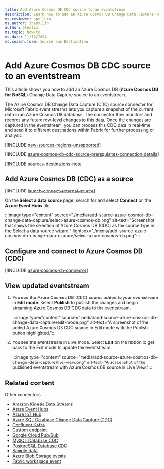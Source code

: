 ```yaml
---
title: Add Azure Cosmos DB CDC source to an eventstream
description: Learn how to add an Azure Cosmos DB Change Data Capture (CDC) source to an eventstream.
ms.reviewer: spelluru
ms.author: zhenxilin
author: alexlzx
ms.topic: how-to
ms.date: 11/18/2024
ms.search.form: Source and Destination
---
```


# Add Azure Cosmos DB CDC source to an eventstream

This article shows you how to add an Azure Cosmos DB (**Azure Cosmos DB for NoSQL**) Change Data Capture source to an eventstream. 

The Azure Cosmos DB Change Data Capture (CDC) source connector for Microsoft Fabric event streams lets you capture a snapshot of the current data in an Azure Cosmos DB database. The connector then monitors and records any future row-level changes to this data. Once the changes are captured in the eventstream, you can process this CDC data in real-time and send it to different destinations within Fabric for further processing or analysis.

[!INCLUDE [new-sources-regions-unsupported](./includes/new-sources-regions-unsupported.md)]

[!INCLUDE [azure-cosmos-db-cdc-source-prerequisites-connection-details](./includes/azure-cosmos-db-cdc-source-prerequisites-connection-details.md)]

[!INCLUDE [sources-destinations-note](./includes/sources-destinations-note.md)]


## Add Azure Cosmos DB (CDC) as a source

[!INCLUDE [launch-connect-external-source](./includes/launch-connect-external-source.md)]

On the **Select a data source** page, search for and select **Connect** on the **Azure Event Hubs** tile.

:::image type="content" source="./media/add-source-azure-cosmos-db-change-data-capture/select-azure-cosmos-db.png" alt-text="Screenshot that shows the selection of Azure Cosmos DB (CDC) as the source type in the Select a data source wizard." lightbox="./media/add-source-azure-cosmos-db-change-data-capture/select-azure-cosmos-db.png":::

## Configure and connect to Azure Cosmos DB (CDC)

[!INCLUDE [azure-cosmos-db-connector](./includes/azure-cosmos-db-cdc-source-connector.md)]

## View updated eventstream
1. You see the Azure Cosmos DB (CDC) source added to your eventstream in **Edit mode**. Select **Publish** to publish the changes and begin streaming Azure Cosmos DB CDC data to the eventstream.

    :::image type="content" source="media/add-source-azure-cosmos-db-change-data-capture/edit-mode.png" alt-text="A screenshot of the added Azure Cosmos DB CDC source in Edit mode with the Publish button highlighted.":::
1. You see the eventstream in Live mode. Select **Edit** on the ribbon to get back to the Edit mode to update the eventstream. 

    :::image type="content" source="media/add-source-azure-cosmos-db-change-data-capture/live-view.png" alt-text="A screenshot of the published eventstream with Azure Cosmos DB source in Live View.":::

## Related content

Other connectors:

- [Amazon Kinesis Data Streams](add-source-amazon-kinesis-data-streams.md)
- [Azure Event Hubs](add-source-azure-event-hubs.md)
- [Azure IoT Hub](add-source-azure-iot-hub.md)
- [Azure SQL Database Change Data Capture (CDC)](add-source-azure-sql-database-change-data-capture.md)
- [Confluent Kafka](add-source-confluent-kafka.md)
- [Custom endpoint](add-source-custom-app.md)
- [Google Cloud Pub/Sub](add-source-google-cloud-pub-sub.md) 
- [MySQL Database CDC](add-source-mysql-database-change-data-capture.md)
- [PostgreSQL Database CDC](add-source-postgresql-database-change-data-capture.md)
- [Sample data](add-source-sample-data.md)
- [Azure Blob Storage events](add-source-azure-blob-storage.md)
- [Fabric workspace event](add-source-fabric-workspace.md)
